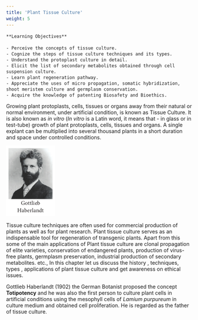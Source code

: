 ```yaml
---
title: 'Plant Tissue Culture'
weight: 5
---
```


```hint { role="info" }
**Learning Objectives**

- Perceive the concepts of tissue culture. 
- Cognize the steps of tissue culture techniques and its types. 
- Understand the protoplast culture in detail. 
- Elicit the list of secondary metabolites obtained through cell suspension culture.
- Learn plant regeneration pathway. 
- Appreciate the uses of micro propagation, somatic hybridization, shoot meristem culture and germplasm conservation.
- Acquire the knowledge of patenting Biosafety and Bioethics.
```
Growing plant protoplasts, cells, tissues or organs away from their natural or normal environment, under artificial condition, is known as Tissue Culture. It is also known as _in vitro_ (_In vitro_ is a Latin word, it means that - in glass or in test-tube) growth of plant protoplasts, cells, tissues and organs. A single explant can be multiplied into several thousand plants in a short duration and space under controlled conditions.

![Totipotency](5.1.png "")

Tissue culture techniques are often used for commercial production of plants as well as for plant research. Plant tissue culture serves as an indispensable tool for regeneration of transgenic plants. Apart from this some of the main applications of Plant tissue culture are clonal propagation of elite varieties, conservation of endangered plants, production of virus-free plants, germplasm preservation, industrial production of secondary metabolites. etc., In this chapter let us discuss the history , techniques, types , applications of plant tissue culture and get awareness on ethical issues.

Gottlieb Haberlandt (1902) the German Botanist proposed the concept **Totipotency** and he was also the first person to culture plant cells in artificial conditions using the mesophyll cells of _Lamium purpureum_ in culture medium and obtained cell proliferation. He is regarded as the father of tissue culture.
